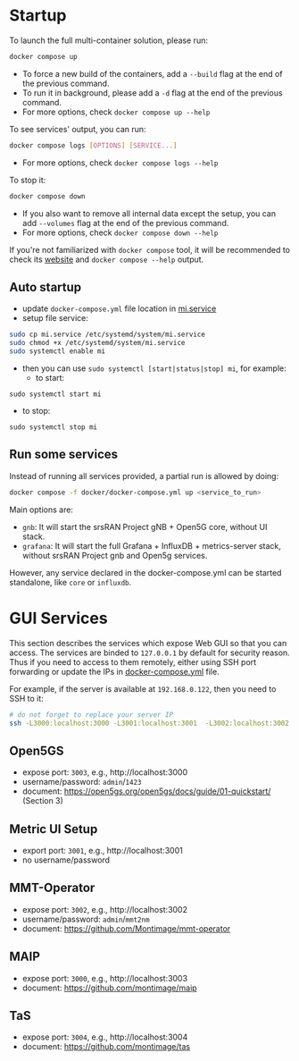 # Startup 

To launch the full multi-container solution, please run:

```bash
docker compose up
```

- To force a new build of the containers,  add a `--build` flag at the end of the previous command.
- To run it in background, please add a `-d` flag at the end of the previous command.
- For more options, check `docker compose up --help`

To see services' output, you can run:

```bash
docker compose logs [OPTIONS] [SERVICE...]
```

- For more options, check `docker compose logs --help`

To stop it:

```bash
docker compose down
```

- If you also want to remove all internal data except the setup, you can add `--volumes` flag at the end of the previous command.
- For more options, check `docker compose down --help`

If you're not familiarized with `docker compose` tool, it will be recommended to check its [website](https://docs.docker.com/compose/) and `docker compose --help` output.

## Auto startup

- update `docker-compose.yml` file location in [mi.service](./mi.service)
- setup file service:

```bash 
sudo cp mi.service /etc/systemd/system/mi.service
sudo chmod +x /etc/systemd/system/mi.service
sudo systemctl enable mi
```

- then you can use `sudo systemctl [start|status|stop] mi`, for example:
   -  to start: 
```
sudo systemctl start mi
```

   -  to stop: 
```
sudo systemctl stop mi
```

## Run some services

Instead of running all services provided, a partial run is allowed by doing:

```bash
docker compose -f docker/docker-compose.yml up <service_to_run>
```

Main options are:

- `gnb`: It will start the srsRAN Project gNB + Open5G core, without UI stack.
- `grafana`: It will start the full Grafana + InfluxDB + metrics-server stack, without srsRAN Project gnb and Open5g services.

However, any service declared in the docker-compose.yml can be started standalone, like `core` or `influxdb`.

# GUI Services
This section describes the services which expose Web GUI so that you can access.
The services are binded to `127.0.0.1` by default for security reason. Thus if you need to access to them remotely, either using SSH port forwarding or update the IPs in [docker-compose.yml](docker-compose.yml) file.

For example, if the server is available at `192.168.0.122`, then you need to SSH to it:

```bash
# do not forget to replace your server IP
ssh -L3000:localhost:3000 -L3001:localhost:3001  -L3002:localhost:3002  -L3003:localhost:3003  -L3004:localhost:3004  -L31057:localhost:31057 montimage@192.168.0.122
```

## Open5GS
- expose port: `3003`, e.g., http://localhost:3000
- username/password: `admin`/`1423`
- document: https://open5gs.org/open5gs/docs/guide/01-quickstart/ (Section 3)

## Metric UI Setup
- export port: `3001`, e.g., http://localhost:3001
- no username/password

## MMT-Operator
- expose port: `3002`, e.g., http://localhost:3002
- username/password: `admin`/`mmt2nm`
- document: https://github.com/Montimage/mmt-operator

## MAIP
- expose port: `3000`, e.g., http://localhost:3003
- document: https://github.com/montimage/maip

## TaS
- expose port: `3004`, e.g., http://localhost:3004
- document: https://github.com/montimage/tas


